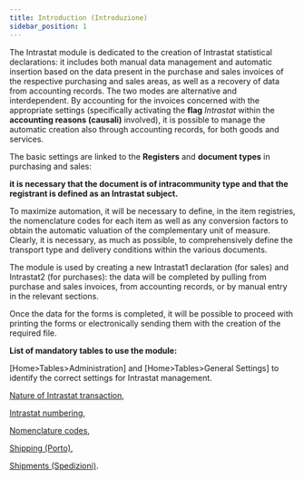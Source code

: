 ```yaml
---
title: Introduction (Introduzione)
sidebar_position: 1
---
```


The Intrastat module is dedicated to the creation of Intrastat statistical declarations: it includes both manual data management and automatic insertion based on the data present in the purchase and sales invoices of the respective purchasing and sales areas, as well as a recovery of data from accounting records. The two modes are alternative and interdependent. By accounting for the invoices concerned with the appropriate settings (specifically activating the **flag** *Intrastat* within the **accounting reasons (causali)** involved), it is possible to manage the automatic creation also through accounting records, for both goods and services.

The basic settings are linked to the **Registers** and **document types** in purchasing and sales: 

**it is necessary that the document is of intracommunity type and that the registrant is defined as an Intrastat subject.**

To maximize automation, it will be necessary to define, in the item registries, the nomenclature codes for each item as well as any conversion factors to obtain the automatic valuation of the complementary unit of measure. Clearly, it is necessary, as much as possible, to comprehensively define the transport type and delivery conditions within the various documents.

The module is used by creating a new Intrastat1 declaration (for sales) and Intrastat2 (for purchases): the data will be completed by pulling from purchase and sales invoices, from accounting records, or by manual entry in the relevant sections.

Once the data for the forms is completed, it will be possible to proceed with printing the forms or electronically sending them with the creation of the required file.

**List of mandatory tables to use the module:**

[Home>Tables>Administration] and [Home>Tables>General Settings] to identify the correct settings for Intrastat management.

[Nature of Intrastat transaction](/docs/configurations/tables/finance/nature-of-intrastat-transaction), 

[Intrastat numbering](/docs/configurations/tables/fluentis-numerations), 

[Nomenclature codes](/docs/configurations/tables/finance/nomenclature-codes), 

[Shipping (Porto)](/docs/configurations/tables/general-settings/carriages), 

[Shipments (Spedizioni)](/docs/configurations/tables/general-settings/shipments).